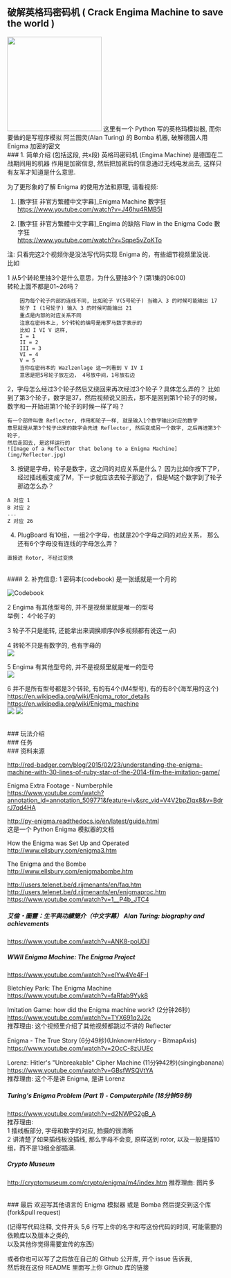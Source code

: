 ## 破解英格玛密码机 ( Crack Engima Machine to save the world )
<img src="img/1.Enigma-machine.jpg" width="218">  
这里有一个 Python 写的英格玛模拟器,  
而你要做的是写程序模拟 阿兰图灵(Alan Turing) 的 Bomba 机器,  
破解德国人用 Enigma 加密的密文  

<br/>
### 1. 简单介绍 (包括这段, 共x段)  
英格玛密码机 (Engima Machine) 是德国在二战期间用的机器  
作用是加密信息, 然后把加密后的信息通过无线电发出去,  
这样只有友军才知道是什么意思.  

为了更形象的了解 Enigma 的使用方法和原理, 请看视频:  

1. [數字狂 非官方繁體中文字幕]_Enigma Machine 數字狂    
https://www.youtube.com/watch?v=J46hu4RMB5I     

2. [數字狂 非官方繁體中文字幕]_Engima 的缺陷 Flaw in the Enigma Code 數字狂   
https://www.youtube.com/watch?v=Sqpe5vZoKTo   

注: 只看完这2个视频你是没法写代码实现 Enigma 的，有些细节视频里没说.    
比如   
 
1 从5个转轮里抽3个是什么意思，为什么要抽3个？(第1集的06:00)   
转轮上面不都是01~26吗？
```
    因为每个轮子内部的连线不同, 比如轮子 V(5号轮子) 当输入 3 的时候可能输出 17
    轮子 I (1号轮子) 输入 3 的时候可能输出 21
    重点是内部的对应关系不同
    注意在密码本上, 5个转轮的编号是用罗马数字表示的
    比如 I VI V 这样,
    I = 1
    II = 2
    III = 3
    VI = 4
    V = 5
    当你在密码本的 Wazlzenlage 这一列看到 V IV I
    意思是把5号轮子放左边， 4号放中间，1号放右边
```

2，字母怎么经过3个轮子然后又绕回来再次经过3个轮子？具体怎么弄的？
比如到了第3个轮子，数字是37，然后视频说又回去，那不是回到第1个轮子的时候，数字和一开始进第1个轮子的时候一样了吗？
```
有一个部件叫做 Reflecter, 作用和轮子一样, 就是输入1个数字输出对应的数字
意思就是从第3个轮子出来的数字会先进 Reflector, 然后变成另一个数字, 之后再进第3个轮子,
然后走回去, 是这样运行的
![Image of a Reflector that belong to a Enigma Machine](img/Reflector.jpg)
```

3. 按键是字母，轮子是数字，这之间的对应关系是什么？
因为比如你按下了P，经过插线板变成了M，下一步就应该去轮子那边了，但是M这个数字到了轮子那边怎么办？
```
A 对应 1
B 对应 2
...
Z 对应 26
```

4. PlugBoard 有10组，一组2个字母，也就是20个字母之间的对应关系，
那么还有6个字母没有连线的字母怎么弄？
```
直接进 Rotor, 不经过变换
```



<br/>
#### 2. 补充信息:
1 密码本(codebook) 是一张纸就是一个月的


![Codebook](img/hires-wehrmachtkey-bgs.jpg)

2 Engima 有其他型号的, 并不是视频里就是唯一的型号   
举例： 4个轮子的

3 轮子不只是能转, 还能拿出来调换顺序(N多视频都有说这一点)

4 转轮不只是有数字的, 也有字母的  
<img src="img/letter rotor.jpg">  


5 Engima 有其他型号的, 并不是视频里就是唯一的型号      
<img src="img/enigma differnt mode.png">  

6 并不是所有型号都是3个转轮, 有的有4个(M4型号), 有的有8个(海军用的这个)    
https://en.wikipedia.org/wiki/Enigma_rotor_details  
https://en.wikipedia.org/wiki/Enigma_machine   
<img src="img/465px-Enigma-8-rotor-cropped.jpg">
<img src="img/enigma-8-rotors-400px.jpg">



<br/>
### 玩法介绍



<br/>
### 任务


<br/>
### 资料来源
  
http://red-badger.com/blog/2015/02/23/understanding-the-enigma-machine-with-30-lines-of-ruby-star-of-the-2014-film-the-imitation-game/   


Enigma Extra Footage - Numberphile    
https://www.youtube.com/watch?annotation_id=annotation_509771&feature=iv&src_vid=V4V2bpZlqx8&v=BdrrJ7qd4HA    

http://py-enigma.readthedocs.io/en/latest/guide.html    
这是一个 Python Enigma 模拟器的文档   

How the Enigma was Set Up and Operated    
http://www.ellsbury.com/enigma3.htm  

The Enigma and the Bombe   
http://www.ellsbury.com/enigmabombe.htm   


http://users.telenet.be/d.rijmenants/en/faq.htm   
http://users.telenet.be/d.rijmenants/en/enigmaproc.htm   
https://www.youtube.com/watch?v=1__P4b_JTC4    


##### 艾倫・圖靈：生平與功績簡介（中文字幕） Alan Turing: biography and achievements
https://www.youtube.com/watch?v=ANK8-poUDiI     


##### WWII Enigma Machine: The Enigma Project  
https://www.youtube.com/watch?v=elYw4Ve4F-I    



Bletchley Park: The Enigma Machine     
https://www.youtube.com/watch?v=faRfab9Yyk8   



Imitation Game: how did the Enigma machine work?  (2分钟26秒)   
https://www.youtube.com/watch?v=TYX691q2J2c    
推荐理由: 这个视频里介绍了其他视频都跳过不讲的 Reflecter    



Enigma - The True Story (6分49秒)(UnknownHistory - BitmapAxis)   
https://www.youtube.com/watch?v=2OcC-8zUUEc   



Lorenz: Hitler's "Unbreakable" Cipher Machine (11分钟42秒)(singingbanana)    
https://www.youtube.com/watch?v=GBsfWSQVtYA    
推荐理由: 这个不是讲 Enigma, 是讲 Lorenz    


##### Turing's Enigma Problem (Part 1) - Computerphile (18分钟59秒)  
https://www.youtube.com/watch?v=d2NWPG2gB_A  
推荐理由:      
1 插线板部分, 字母和数字的对应, 拍摄的很清晰     
2 讲清楚了如果插线板没插线, 那么字母不会变, 原样送到 rotor, 以及一般是插10组，而不是13组全部插满.    

##### Crypto Museum
http://cryptomuseum.com/crypto/enigma/m4/index.htm
推荐理由:  图片多

  
<br/> 
### 最后  
欢迎写其他语言的 Enigma 模拟器 或是 Bomba 然后提交到这个库(fork&pull request)  

(记得写代码注释, 
文件开头 5,6 行写上你的名字和写这份代码的时间, 
可能需要的依赖库以及版本之类的,  
以及其他你觉得需要宣传的东西)  

或者你也可以写了之后放在自己的 Github 公开库, 开个 issue 告诉我,   
然后我在这份 README 里面写上你 Github 库的链接  

<br/>


<!-- 
3 图片里的最后一列，是什么？

Kenngruppen: special text fragments that should be transmitted to identify the transmitter’s key settings to any receiver. This is also known as the message indicator.
最后一列特殊信息会嵌入到最终发出的加密信息的一个固定区域里，
用于唯一标示发送者的机器设定.
当别人收到信息的时候，就根据固定格式，找到最后那一列的信息, 然后查表,
来确定是昨天的信息还是刚刚发的, 或者是2天前的信息.
然后根据那一天的设定来解码信息

总结重点就是：当收到信息时，根据最后一列信息比对，从而得知信息是哪一天的信息，
然后查表调整到对应设定，这样才能解密剩下的信息。

为什么能收到昨天甚至是前天的信息？？？



 -->